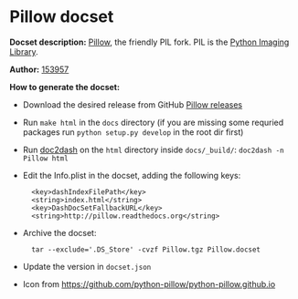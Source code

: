 Pillow docset
=============

__Docset description:__
	[Pillow](http://python-pillow.github.io), the friendly PIL fork. PIL
	is the [Python Imaging
	Library](https://en.wikipedia.org/wiki/Python_Imaging_Library).

__Author:__
    [153957](https://github.com/153957)

__How to generate the docset:__

- Download the desired release from GitHub
  [Pillow releases](https://github.com/python-pillow/Pillow/releases)
- Run `make html` in the `docs` directory (if you are missing some
  requried packages run `python setup.py develop` in the root dir first)
- Run [doc2dash](https://pypi.python.org/pypi/doc2dash/) on the
  `html` directory inside `docs/_build/`: `doc2dash -n Pillow html`
- Edit the Info.plist in the docset, adding the following keys:

        <key>dashIndexFilePath</key>
        <string>index.html</string>
        <key>DashDocSetFallbackURL</key>
        <string>http://pillow.readthedocs.org</string>

- Archive the docset:

        tar --exclude='.DS_Store' -cvzf Pillow.tgz Pillow.docset

- Update the version in `docset.json`
- Icon from https://github.com/python-pillow/python-pillow.github.io
